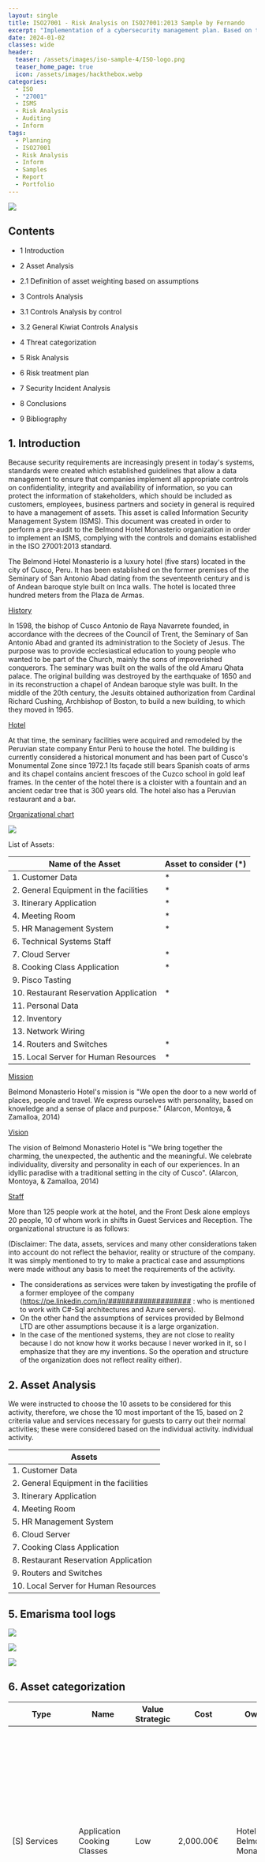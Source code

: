 ```yaml
---
layout: single
title: ISO27001 - Risk Analysis on ISO27001:2013 Sample by Fernando 
excerpt: "Implementation of a cybersecurity management plan. Based on the above example of the Hotel."
date: 2024-01-02
classes: wide
header:
  teaser: /assets/images/iso-sample-4/ISO-logo.png
  teaser_home_page: true
  icon: /assets/images/hackthebox.webp
categories:
  - ISO
  - "27001"
  - ISMS
  - Risk Analysis
  - Auditing
  - Inform
tags:
  - Planning
  - ISO27001
  - Risk Analysis
  - Inform
  - Samples
  - Report
  - Portfolio
---
```


![](/assets/images/iso-sample-4y/ISO-logo.png)

## Contents

- 1 Introduction 

- 2 Asset Analysis 

- 2.1 Definition of asset weighting based on assumptions 

- 3 Controls Analysis 

- 3.1 Controls Analysis by control 

- 3.2 General Kiwiat Controls Analysis

- 4 Threat categorization

- 5 Risk Analysis

- 6 Risk treatment plan 

- 7 Security Incident Analysis 

- 8 Conclusions 

- 9 Bibliography 

## 1. Introduction

Because security requirements are increasingly present in today's systems, standards were created which established guidelines that allow a data management to ensure that companies implement all appropriate controls on confidentiality, integrity and availability of information, so you can protect the information of stakeholders, which should be included as customers, employees, business partners and society in general is required to have a management of assets. This asset is called Information Security Management System (ISMS).
This document was created in order to perform a pre-audit to the Belmond Hotel Monasterio organization in order to implement an ISMS, complying with the controls and domains established in the ISO 27001:2013 standard.

The Belmond Hotel Monasterio is a luxury hotel (five stars) located in the city of Cusco, Peru. It has been established on the former premises of the Seminary of San Antonio Abad dating from the seventeenth century and is of Andean baroque style built on Inca walls. The hotel is located three hundred meters from the Plaza de Armas.

<ins>History</ins>

In 1598, the bishop of Cusco Antonio de Raya Navarrete founded, in accordance with the decrees of the Council of Trent, the Seminary of San Antonio Abad and granted its administration to the Society of Jesus. The purpose was to provide ecclesiastical education to young people who wanted to be part of the Church, mainly the sons of impoverished conquerors. The seminary was built on the walls of the old Amaru Qhata palace. The original building was destroyed by the earthquake of 1650 and in its reconstruction a chapel of Andean baroque style was built. In the middle of the 20th century, the Jesuits obtained authorization from Cardinal Richard Cushing, Archbishop of Boston, to build a new building, to which they moved in 1965.

<ins>Hotel</ins>

At that time, the seminary facilities were acquired and remodeled by the Peruvian state company Entur Perú to house the hotel. The building is currently considered a historical monument and has been part of Cusco's Monumental Zone since 1972.1 Its façade still bears Spanish coats of arms and its chapel contains ancient frescoes of the Cuzco school in gold leaf frames. In the center of the hotel there is a cloister with a fountain and an ancient cedar tree that is 300 years old. The hotel also has a Peruvian restaurant and a bar.

<ins>Organizational chart </ins>

![](/assets/images/iso-sample-4/iso-sample-1.PNG)
  

List of Assets:

| Name of the Asset | Asset to consider (*)|
| --- | --- |
| 1. Customer Data | * | 
| 2. General Equipment in the facilities| *|
| 3. Itinerary Application | * |
| 4. Meeting Room | * |
| 5. HR Management System | * |
| 6. Technical Systems Staff | |
| 7. Cloud Server | * |
| 8. Cooking Class Application | * |
| 9. Pisco Tasting | |
| 10. Restaurant Reservation Application | * | 
| 11. Personal Data | |
| 12. Inventory | |
| 13. Network Wiring | |
| 14. Routers and Switches | * |
| 15. Local Server for Human Resources | * | 




<ins>Mission</ins>

Belmond Monasterio Hotel's mission is "We open the door to a new world of places, people and travel. We express ourselves with personality, based on knowledge and a sense of place and purpose." (Alarcon, Montoya, & Zamalloa, 2014)

<ins>Vision</ins>

The vision of Belmond Monasterio Hotel is "We bring together the charming, the unexpected, the authentic and the meaningful. We celebrate individuality, diversity and personality in each of our experiences. In an idyllic paradise with a traditional setting in the city of Cusco". (Alarcon, Montoya, & Zamalloa, 2014)

<ins>Staff</ins>

More than 125 people work at the hotel, and the Front Desk alone employs 20 people, 10 of whom work in shifts in Guest Services and Reception. The organizational structure is as follows:

(Disclaimer: The data, assets, services and many other considerations taken into account do not reflect the behavior, reality or structure of the company. It was simply mentioned to try to make a practical case and assumptions were made without any basis to meet the requirements of the activity. 

- The considerations as services were taken by investigating the profile of a former employee of the company (https://pe.linkedin.com/in/################### : who is mentioned to work with C#-Sql architectures and Azure servers). 
- On the other hand the assumptions of services provided by Belmond LTD are other assumptions because it is a large organization.
- In the case of the mentioned systems, they are not close to reality because I do not know how it works because I never worked in it, so I emphasize that they are my inventions. So the operation and structure of the organization does not reflect reality either).


## 2. Asset Analysis


We were instructed to choose the 10 assets to be considered for this activity, therefore, we chose the 10 most important of the 15, based on 2 criteria
value and services necessary for guests to carry out their normal activities; these were considered based on the individual activity.
individual activity.

| Assets |
| --- |
| 1. Customer Data |
| 2. General Equipment in the facilities |
| 3. Itinerary Application|
| 4. Meeting Room |
| 5. HR Management System |
| 6. Cloud Server |
| 7. Cooking Class Application |
| 8. Restaurant Reservation Application |
| 9. Routers and Switches |
| 10. Local Server for Human Resources |

## 5. Emarisma tool logs

![](/assets/images/iso-sample-4/iso-sample-2.PNG)

![](/assets/images/iso-sample-4/iso-sample-3.PNG)

![](/assets/images/iso-sample-4/iso-sample-4.PNG)
  
## 6. Asset categorization

| Type | Name | Value Strategic | Cost | Owner | Responsible | Description | Remarks |
| --- | --- | --- | --- | --- | --- | --- | --- |
| [S] Services | Application Cooking Classes | Low | 2,000.00€ | Hotel Belmond Monastery | Alberto Velasquez | An application for cooking classes where users can access with a username and password that is assigned to them, so they can see the dishes they prepare, their equivalents, nutritional table and steps to follow in their respective languages of origin. | - | 
| [SW] Applications (software) | Itinerary Application | Very High | 15,000.00€ | Hotel Belmond Monasterio | Alberto Velasquez | Application where guests can check their itinerary and reservations. | - |
| [SW] Applications (software) | Restaurant Reservation Application | Medium | 4,000.00€ | Alberto Velasquez | Hotel Belmond Monasterio | The Hotel Belmond Monasterio has an application to make reservations in its restaurants. Whether someone is a guest or not of the hotel. | - |
| [D] Data / Information | Customer Data | Very High | 100,000.00€ | Hotel Belmond Monastery | Alberto Velasquez | The registry of the clients who stayed at the hotel. | - |
| [HW] Computer equipment (hardware) | General equipment in the facilities | Very High | 6,000.00€ | Hotel Belmond Monastery | Alberto Velasquez | This is the equipment found in the organization, which is used to verify records and process requests. | - |
| [COM] Communication networks | Routers and Switches | High | 1,000.00€ | Belmond Monasterio Hotel | Alberto Velasquez | All the connection equipment such as Routers and Switches at the Belmond Monasterio Hotel. | Uninterrupted connectivity in Belmond Hotels is indispensable, especially because most of their guests are businessmen or people who need to be connected all the time. |
| [L] Facilities | Meeting Room | Very High | 5,000.00€ | Hotel Belmond Monastery | Alberto Velasquez | In this area users can connect and hold their conferences. | - |
| [S] Services | Cloud Server | Very High | 50,000.00€ | Belmond LTD | Belmond LTD | The Belmond LTD organization owns a private PaaS type cloud server, which is assigned to each hotel in the world. This service is in charge of collecting all the information from all areas, staff and customers, for a subsequent CRM. | - |
|[HW] Hardware | Local Server for Human Resources | Medium | 5,000.00€ | Hotel Belmond Monastery | Alberto Velasquez | Local rack server for the Human Resources software, which is in charge of workload management and attendance registration. | - |
| [SW] Applications (software) | Human Resources Management System | Medium | 3,000.00€ | Hotel Belmond Monastery | Alberto Velasquez | This system keeps track of the work attendance of the organization's personnel. | - |

## 2.1. Definition of asset weighting based on the following assumptions

1. Customer data: For a company that is dedicated to the hotel industry, one of the most important assets is customer information, since it contains sensitive data that could put guests at risk or even lose their privacy; another characteristic of customer information is to be able to generate business intelligence from the information obtained by registering them and making decisions regarding the needs they present. Therefore, it is considered as the most important asset to be considered.

2. General Equipment in the facilities: The terminals or well called general equipment of the facilities, are equipment which the company has, these terminals have access to the various systems of the same, translated into long-term risks, from these could generate internal attacks to the organization, causing irreparable damage to information and reputation.

3. Itinerary Application: Guests can review their itinerary in this application and their reservations, some unscrupulous people could take advantage of this information and use it in different ways, such as theft, kidnapping, etc. Therefore, it is considered an important asset to consider.

4. Meeting Room:The Belmond Monasterio hotel has this area users where guests (Executives, businessmen, etc.) can connect and hold their conferences; therefore, if an attack were to be carried out in this area, information could be obtained on meetings that guests may have.

5. HR Management System: This system keeps track of the work attendance of the organization's personnel.
This system can efficiently manage the shifts assigned to them, compliance with working hours and the functions assigned to them during those shifts.The biggest concerns would be if the system were to fail and the personnel could not be managed efficiently, workers who did not comply with their workload, ghost workers, identity theft, etc.6.Cloud Server: The Belmond LTD organization owns a private PaaS cloud server, which is assigned to each of its employees which is assigned to each hotel in the world. This service is responsible for collecting all the information from all areas, staff and customers, for a subsequent CRM. This information does not only include the Belmond Monasterio headquarters, so that a third party access to this value, can symbolize an incalculable damage to the entire organization.

6. Cloud Server: The Belmond LTD organization has a private PaaS cloud server, which is assigned to each hotel in the world. This service is responsible for collecting all the information from all areas, staff and customers, for a subsequent CRM. This information does not only include the Belmond Monasterio headquarters, so that a third party access to this value, can symbolize an incalculable damage to the entire organization.

7. Cooking Classes Application: Within the Belmond hotel's cooking classes application, the recipes used by the hotel itself for the dishes they serve to their guests are given, so a competitor could use this resource to try to compete based on this information.

8. Restaurant Reservation App: The restaurant reservation application is an important asset since even you have diners who are not guests and only come to try the delicacies served by the hotel, the flow of this information is important to be able to manage the reservations of the diners that you will have by dates, number of people, etc. Thus, a failure in this is counterproductive for the reputation of the hotel.

9. Routers and Switches: Connection equipment such as switches and routers are those through which information passes for the various requests from the internal network or to the hotel's external network. A third party application that can receive the information sent by these devices would represent a violation of the guests' privacy and may even symbolize a future hacking of the organization's systems.

10. Local HR server: The local server for HR management contains the essential information of the company's workers, payroll, HR management system, user passwords, etc. Violating this server can give access to different types of permissions that were assigned to the workers. 

## 3. Analysis of controls


3.1. Analysis of controls by control.
As expressed in the scope of the audit, the following controls are evaluated and analyzed: 

a. A.5 - Information Security Policies:

![](/assets/images/iso-sample-4/iso-sample-5.PNG)

It can be observed that the percentage of compliance with the objectives exposed in the control corresponds to 57%. This percentage is due to the fact that the hotel has policies for information security which are partially supported by management but are not well communicated to new users. Likewise, the review of security policies is not well structured since it does not have an adequate control in terms of structure, schedules and criteria, since it is developed simply by the only person in charge of the technological area, the Engineering Manager, and not by a security expert, so it is evident that the review of the security policy is not performed on a regular or planned basis or with adequate input data (preventive and corrective actions, process performance, trends related to threats, among others). Thus, this is one of the critical points to be considered since it does not exceed 75% approval. 

b. A.6 - Organization of information security:

![](/assets/images/iso-sample-4/iso-sample-6.PNG)

It can be observed that the percentage of compliance with the objectives exposed in the control corresponds to 78%. The reason for this, although there are no established security policies regarding specific roles or security management or segregation of duties, is because there is a good management of values required for teleworking and mobile device policies provided by the organization. Although this control is higher than 75%, it is recommended to take into account that the internal organization only reaches 71%. Due to the fact that there is a very poor segregation of duties with respect to information security, because all tasks related to information security are in charge of the IT manager. Also, the assets associated to each particular system and the authorization levels that a position may have are not clearly defined, as well as the relevant security information is not constantly updated and there is no interest in knowing the trends regarding technologies, products, threats, vulnerabilities, consultancies, etc. by the IT manager. 

c. A.7 - Security linked to human resources

![](/assets/images/iso-sample-4/iso-sample-7.PNG)

The percentage of compliance in this control is 83%. This is due to the fact that the personnel screening process is well elaborated to verify the personnel to be hired and the terms and conditions try to be as detailed as possible. However, during employment awareness is so low that it is not even considered for employee education, the disciplinary process is too lax and the only thing they can rely on is the previously established management responsibility. Yet they also have criteria at the time of contract termination. 

d. A.8 - Asset management

![](/assets/images/iso-sample-4/iso-sample-8.PNG)

The percentage of compliance with the objectives set out in the control corresponds to 67%, being this control not acceptable. We have a somewhat structured asset inventory, a well-defined asset ownership, an acceptable use of assets at 50% and a respectable return of assets. In the case of information classification, there is no labeling of the information, so it is not considered and the handling of information is deplorable because there is no expeditious responsible control. The handling of removable media in the case of removable media does not exist, the elimination of media is consequent and physical media in transit are not used since there is a Cloud server. Therefore, it is recommended to review this control for a better management of assets and handling of information, since these points are critical in this type of organizations. 

e. A.9 - Access control

![](/assets/images/iso-sample-4/iso-sample-9.png)

In the case of this control, compliance with this control is 50%. In general it is one of the least controlled controls (although it sounds redundant). This is due to the fact that there are no policies on the principles of necessity, there are no commercial records and the internal systems can be accessed through the internal network. In the case of user management the IDs are specific for continuous tracking and there are no general users for minor work, etc. In the responsibilities of users, although their commitments are defined, it is not really possible to follow up on their correct use of the facilities or the access they are given. And although the control of access to systems and applications tries to raise the perception of this control, there are no utilities with privileges, but only types of users who will be identified to perform their tasks. Therefore, this control must be considered for an audit and improvement process.

f.  A.10 - Cryptography

![](/assets/images/iso-sample-4/iso-sample-10.PNG)

In terms of compliance with the objectives, cryptography represents the lowest figure obtained (35%). The policy of use of cryptographic controls is based on the hashing of passwords so that they cannot be recovered by a reverse method. While in the case of key management, there are no secure methods or procedures to ensure the reliability of key management. So this should be one of the primary controls to be addressed to comply with the standard.


## 3.2. General Kiwiat Controls Analysis

![](/assets/images/iso-sample-4/iso-sample-11.PNG)

To summarize the information presented, we will give a brief general summary of each control that was developed, so we can concisely explain the current situation of the company.

The Information Security Management Guidelines: Control 5, establishes that the control of information security policies is moderately implemented, since they are partially supported by management, but are not well communicated to new users or periodically reviewed.

Information Security Organization: Control 6, security policies were not established for specific roles and there is no adequate segregation of duties. At the same time, relevant security information is not constantly updated.

Security linked to human resources: Control 7, there is no awareness of information leakage or properly implemented disciplinary processes.

Asset management: Control 8, assets are managed but not in the best way, there is no correct handling of information and there is no management of removable media.

Access control: Control 9, there are no policies on principles of necessity and user management is by unique ID's, there is no correct handling of information and there is no management of removable media.
management is based on unique IDs; it is not possible to verify that access to the facilities is correctly delimited or to ensure their security, since all clients and workers are constantly moving around the facilities.
movement through the facilities.

Cryptography: Control 10, there is no mechanism to guarantee security by restricting access to encrypted information, nor were policies established to ensure confidentiality.


## 4. Threat categorization

For the categorization of threats, threats that do not have a very low probability of occurrence will be used, but since we have 2 by default, which are natural disasters and unintentional errors and failures generated by the eMarisma tool itself, we will leave aside the unintentional errors and failures, since the city of Cusco has several months where rain is common. 

| Code Type | Threat Code | Type Threat | Name Threat |  Probability  Occurrence | Percentage Degradation | Selected|
| --- | --- | --- | --- | --- | --- | --- |
| [A] | Intentional attacks| [A.14] | Interception of information (eavesdropping) | High | (80.0%) | Medium | (60.0%) | Yes |
| [A] | Deliberate attacks | [A.15] | Deliberate modification of information | High | (80.0%) | Low | (40.0%) | Yes |
| [A] | Intentional attacks | [A.18] | Destruction of information | High | (80.0%) | Very Low | (20.0%) | Yes | 
| [A] | Intentional attacks | [A.19] | Disclosure of information | High | (80.0%) | High | (80.0%) | Yes |
| [A] | Intentional attacks | [A.24] | Denial of Service | High | (80.0%) | Very Low | (20.0%) | Yes |
|[A]| Intentional attacks | [A.28] | Unavailability of personnel | High | (80.0%) | Low | (40.0%) | Yes |
| [A] | Intentional attacks | [A.30] | Social engineering (picaresque) | High | (80.0%) | Low | (40.0%) | Yes |
| [A] | Intentional attacks |[A.5]| Impersonation of user identity |High| (80.0%)| Low| (40.0%) |Yes|
| [N] | Natural Disasters | [N.2] | Water Damage | High | (80.0%) | Very Low | (20.0%) | Yes |


In the current activity we will consider 3 main factors of the 5 existing factors for the
assetsXthreats; which are: Confidentiality, Availability and Integrity. Therefore, we will
The threats chosen on the basis of the group's criteria will be discussed.

<ins>Threat 1: Information Disclosure </ins>

![](/assets/images/iso-sample-4/iso-sample-12.PNG)

As explained in point 2.1, one of the most important assets for organizations in the hospitality industry is guest information, this information can be very sensitive as it may contain too much guest information and if obtained by third parties can cost the reputation of the organization. The information records can contain personal numbers, email, health conditions, who they stay with, etc. Because of this it is considered the most important asset for this line of business. The consideration of the eMarisma tool is that this control has a value of 80% in confidentiality.


Threat 2: Water damage

| Code Threat | Name Threat | Type Active | Name Active | Description Active | P. of Occurrence | [A] | [C] | [D] | [I] | [T] | 
| --- | --- | --- | --- | --- | --- | --- | --- | --- | --- | --- |
| [N.2] | Water Damage | [HW] | General Equipment in facilities.| This is the equipment found in the organization, which is used to verify records and process requests |  High (80.0%) | - | - | 20 | - | - | 
| [N.2] | Water damage | [L] | Meeting Room | In this area users can connect and hold conferences |  High (80.0%) | - | - | 20 | - | - | 
| [N.2] | Water damage | [AUX] | Inventory  | Peripheral equipment and auxiliary cables to keep hardware failures to a minimum |  High (80.0%) | - | - | 20 | - | - | 
| [N.2] | Water damage | [L] | Network cabling  | Cabling Wiring of all rooms, Reception and Business Center |  High (80.0%) | - | - | 20 | - | - | 
| [N.2] | Water damage | [HW] | Local HR | Server Local rack server for HR software, which is in charge of workload management and attendance recording |  High (80.0%) | - | - | 20 | - | - | 

In the city of Cusco, the rainy season lasts approximately 7 months, from September to April. Although the equipment may be properly protected, it is not 100% certain that the facilities can provide total security for all the equipment, thus causing failures due to leaks to occur. Although the probability of occurrence is very high, the degree of degradation is low because certain minor equipment can be replaced, in the assets where this would most affect guests and staff are: Local Server for HR and the Meeting Room, this because without the local server it is not possible to work normally and for the case of the meeting room it can generate inconvenience for guests. The degradation percentage is 20% and is given in availability. 


Threat 3: Information Interception (eavesdropping) 

| Code Threat | Name Threat | Type Active | Name Active | Description Active | P. of Occurrence | [A] | [C] | [D] | [I] | [T] | 
| --- | --- | --- | --- | --- | --- | --- | --- | --- | --- | --- |
| [A.14] | Information interception (eavesdropping) | [COM] | Routers and Switches | All connection equipment such as routers and switches in the Belmond Monasterio Hotel. | Medium (60.0%) | | 60 | | | |

Having a network for guests does not ensure that any of them can activate a sniffing program on the network and then disclose the information of other guests. If this were to happen, the responsibility would be entirely that of the hotel, taking into account the corresponding legal considerations and the prestige of the organization at stake. The probability of occurrence is medium level 60% and the percentage of degradation is 60% in confidentiality. 

Threat 4: Equipment tampering

| Code Threat | Name Threat | Type Active | Name Active | Description Active | P. of Occurrence | [A] | [C] | [D] | [I] | [T] | 
| --- | --- | --- | --- | --- | --- | --- | --- | --- | --- | --- |
|[A.23] | Handling of equipment | [HW] | General equipment on the premises. | This is the equipment found in the organization, which is used to verify records and to process requests | Medium (60.0%) | | 40 | 40 | | |
|[A.23] | Equipment handling | [AUX] | Inventory |  Peripheral equipment and auxiliary cables to keep hardware failures to a minimum | Medium (60.0%) | | 40 | 40 | | |
| [A.23] | Equipment handling | [HW] | Local HR server |  Local rack-type server for HR software, which is in charge of workload management and attendance recording | Medium (60.0%) | | 40 | 40 | | |



It is not possible to ensure that the equipment provided to the personnel can be exchanged among them, lent to relatives (teleworking) and even the accesses that were saved by their own cellular equipment end up in the hands of people outside the business. Therefore, the average occurrence is considered medium level with a value of 60% and the average degradation of 40% distributed in 40% of confidentiality and 40% of availability.


Threat 5: Social Engineering

| Code Threat | Name Threat | Type Active | Name Active | Description Active | P. of Occurrence | [A] | [C] | [D] | [I] | [T] | 
| --- | --- | --- | --- | --- | --- | --- | --- | --- | --- | --- |
| [A.30] | Social engineering (picaresque) | [P] | Systems Technical Staff | This staff is responsible for providing technical support for facilities and troubleshooting minor systems problems | Medium (60.0%) | | 40 | 40 | 40 | |


Social engineering may occur to the technical systems personnel hired to support and maintain the equipment, since they are assigned passwords and users, but it is not possible to ensure the maintenance of the personnel for an indefinite period, so if social engineering is applied to them and since passwords are not changed periodically after the personnel leaves, someone could try to access the systems through the wifi, posing as a guest. The probability of occurrence is an intermediate 60% and the probability of degradation is 40% distributed between confidentiality, availability and integrity of information.


Threat 6: Deliberate information modification

| Code Threat | Name Threat | Type Active | Name Active | Description Active | P. of Occurrence | [A] | [C] | [D] | [I] | [T] | 
| --- | --- | --- | --- | --- | --- | --- | --- | --- | --- | --- |
| [A.15] | Deliberate modification of information | [D] |  Client Data | The registry of customers who stayed at the hotel  | Low (40.0%) | | | | 40 | |
|[A.15] | Deliberate modification of information | [SW] | Itinerary application | Application where guests can review their itinerary and reservations | Low (40.0%) | | | | 40 | |
|[A.15] | Deliberate modification of information | [L] | Meeting Room | In this area users can connect and hold their conferences  | Low (40.0%) | | | | 40 | |
|[A.15] | Deliberate modification of information | [SW] | HR Management System | This system keeps track of the work attendance of the organization's personnel  | Low (40.0%) | | | | 40 | |
|[A.15] | Deliberate modification of information | [S] | Cloud server | The Belmond LTD organization owns a private PaaS type cloud server, which is assigned to each hotel in the world. This service is responsible for collecting all the information from all areas, staff and customers, for a subsequent CRM | Low (40.0%) | | | | 40 | |
|[A.15] | Deliberate modification of information | [S] | Cooking Class Application. | An application for cooking classes where users can access with a user name and password assigned to them, so that they can see the dishes they prepare, their equivalents, nutritional table and steps to follow in their respective source languages  | Low (40.0%) | | | | 40 | |
|[A.15] | Deliberate modification of information | [S] | Pisco Tasting |  An application for the tasting of pisco (Peruvian liquor) where users can access with a username and password that is assigned to them, so that they can see the cocktails they prepare with the ingredients, their equivalences, nutritional table and steps to follow in their respective languages of origin. | Low (40.0%) | | | | 40 | |
|[A.15] | Deliberate modification of information | [SW] | Restaurant Reservation Application | The Belmond Monasterio Hotel has a separate application to make reservations in its restaurants. Whether someone is a guest or not of the hotel | Low (40.0%) | | | | 40 | |
|[A.15] | Deliberate modification of information | [D] | Personal Data | Personal information of Belmond Monasterio Hotel employees: DNI, first and last names, telephone, cell phone, salary, workload, etc. | Low (40.0%) | | | | 40 | |
|[A.15] | Deliberate modification of information | [L] | Network cabling | Wiring of all rooms, Reception and Business Center  | Low (40.0%) | | | | 40 | |
|[A.15] | Deliberate modification of information | [COM] | Routers and Switches | All connection equipment such as Routers and Switches in the Belmond Monasterio Hotel | Low (40.0%) | | | | 40 | |


It could be the case that an annoyed worker, before resigning from the company, could make some modification to the information, causing This could cause problems with the integrity of the information. This depending on the level could occur in 10 of the 15 assets, the probability of occurrence is low with 40% and the percentage of degradation is 40%, distributed in integrity, integrity of information and integrity of information.

Threat 7: Destruction of information

| Code Threat | Name Threat | Type Active | Name Active | Description Active | P. of Occurrence | [A] | [C] | [D] | [I] | [T] | 
| --- | --- | --- | --- | --- | --- | --- | --- | --- | --- | --- |
| [A.18] | Destruction of information |  [D] |  Customer Data | The record of customers who stayed at the hotel | Low (40.0%) | | | 20 | | |
| [A.18] | Destruction of information |  [SW] |  Itinerary Application | Application where guests can check their itinerary and reservations | Low (40.0%) | | | 20 | | |
| [A.18] | Destruction of information |  [L] |  Meeting Room | In this area users can connect and hold conferences | Low (40.0%) | | | 20 | | |
| [A.18] | Destruction of information | [SW] | HR Management System | This system keeps track of the work attendance of the organization's personnel | Low (40.0%) | | | 20 | | |
| [A.18] | Destruction of information |  [S] | Cloud server | The Belmond LTD organization has a private PaaS cloud server, which is assigned to each hotel in the world.This service is in charge of collecting all the information from all areas, staff and customers, for a subsequent CRM | Low (40.0%) | | | 20 | | |
| [A.18] | Destruction of information | [S] | Cooking Classes | Application An application for cooking classes where users can access with a username and password that is assigned to them, so they can see the dishes they prepare, their equivalents, nutritional table and steps to follow in their respective source languages | Low (40.0%) | | | 20 | | |
| [A.18] | Destruction of information | [S] | Pisco Tasting | An application for the tasting of pisco (liquor of Peruvian origin) where users can access with a user name and password assigned to them, so that they can see the cocktails they prepare with the ingredients, their equivalences, nutritional table and steps to follow in their respective languages of origin. | Low (40.0%) | | | 20 | | |
| [A.18] | Destruction of information | [SW] | Restaurant Reservation Application | The Belmond Monasterio Hotel has a separate application for making reservations in its restaurants. Whether someone is a guest or not of the hotel | Low (40.0%) | | | 20 | | |
|[A.18] | Destruction of information | [D] | Personal Data | Personal information of Hotel Belmond Monasterio employees ID number, first and last names, telephone number, cell phone number, salary, workload, etc. | Low (40.0%) | | | 20 | | |
| [A.18] | Destruction of information | [L] | Network cabling | Cabling of all rooms, Reception and Business Center | Low (40.0%) | | | 20 | | |


As in the previous case, it could happen that some annoyed worker, before resigning from the company, could destroy the information, causing The information could be destroyed, causing information integrity problems. This depending on the level could occur in 10 of the 15 assets, the probability of occurrence is low with 40% and the percentage of degradation is 20% distributed in availability.



Threat 8: Destructive Attack


| Code Threat | Name Threat | Type Active | Name Active | Description Active | P. of Occurrence | [A] | [C] | [D] | [I] | [T] | 
| --- | --- | --- | --- | --- | --- | --- | --- | --- | --- | --- |
| [A.26] | Destructive attack | [HW] | General equipment on the premises This is the equipment found in the organization, which is used to verify records and process requests  | Low (40.0%) | | | 20 | | |
| [A.26] | Destructive attack | [L] | Meeting room In this area users can connect and hold conferences | Low (40.0%) | | | 20 | | |
| [A.26] | Destructive attack | [AUX] | Inventory Peripheral equipment and auxiliary cables to keep hardware failures to a minimum | Low (40.0%) | | | 20 | | |
| [A.26] | Destructive attack | [L] | Network cabling Cabling of all rooms, Front Desk and Business Center | Low (40.0%) | | | 20 | | |
| [A.26] | Destructive Attack | [HW] | Local HR Server Local rack server for HR software, which is responsible for workload management and attendance recording | Low (40.0%) | | | 20 | | |



This threat can be perpetrated by internal personnel, by people outside the Organization or by people hired on a temporary basis from the Organization. This threat can be perpetrated by internal personnel, by people outside the organization or by people hired on a temporary basis from the organization's internal network or through access to the web page. access to the web page. The probability of occurrence is 40% and the percentage of degradation is 20% in availability. is 20% in availability.

Threat 9: Staff Unavailability

| Code Threat | Name Threat | Type Active | Name Active | Description Active | P. of Occurrence | [A] | [C] | [D] | [I] | [T] | 
| --- | --- | --- | --- | --- | --- | --- | --- | --- | --- | --- |
| [A.28] | Unavailability of personnel | [P] | Technical Systems Personnel | This personnel is in charge of providing technical support for the facilities and solving minor systems problems| Low (40.0%) |  | | 40 | | |

As mentioned in the description of the controls, the most important personnel is the Head of Engineering.
Engineering Manager, so his presence is necessary for certain tasks, and his absence can lead to a bad outcome.
can lead to a bad performance of the organization. The probability of occurrence is
The probability of occurrence is 40% and the probability of degradation is 40% in availability.

Threat 10: User impersonation

| Code Threat | Name Threat | Type Active | Name Active | Description Active | P. of Occurrence | [A] | [C] | [D] | [I] | [T] | 
| --- | --- | --- | --- | --- | --- | --- | --- | --- | --- | --- |
| [A.5] | User identity spoofing | [D] | Customer Data | The record of customers who stayed at the hotel | Low (40.0%) | 40 | 40 | | 40 | 40 |
| [A.5] | User identity spoofing | [SW] | Itinerary Application | Application where guests can check their itinerary and reservations | Low (40.0%) | 40 | 40 | | 40 | 40 |
| [A.5] | User identity spoofing | [SW] | HR Management System | This system keeps track of the work attendance of the organization's staff | Low (40.0%) | 40 | 40 | | 40 | 40 |
| [A.5] | User identity spoofing | [S] | Cloud server | The Belmond LTD organization owns a private PaaS cloud server, which is assigned to each hotel in the world. This service is in charge of collecting all the information from all areas, staff and customers, for a subsequent CRM | Low (40.0%) | 40 | 40 | | 40 | 40 |
| [A.5] | User identity spoofing | [S] | Cooking Classes Application | An application for cooking classes where users can access with a username and password that is assigned to them, so that they can see the dishes they prepare, their equivalents, nutritional table and steps to follow in their respective source languages | Low (40.0%) | 40 | 40 | | 40 | 40 |
| [A.5] | User identity spoofing | [S] | Pisco Tasting | An application for the tasting of pisco (Peruvian origin liquor) where users can access with a user name and password assigned to them, so that they can see the cocktails they prepare with the ingredients, their equivalences, nutritional table and steps to follow in their respective languages of origin.  | Low (40.0%) | 40 | 40 | | 40 | 40 |
| [A.5] | User identity spoofing | [SW] | Restaurant Reservation Application | The Belmond Monasterio Hotel has a separate application for making reservations in its restaurants. Whether someone is a guest or not of the hotel | Low (40.0%) | 40 | 40 | | 40 | 40 |
| [A.5] | User identity spoofing | [D] | Personal Data | Personal information of Belmond Monasterio Hotel employees ID number, first and last names, telephone number, cell phone number, salary, workload, etc. | Low (40.0%) | 40 | 40 | | 40 | 40 |
| [A.5] | User identity spoofing |  [COM] | Routers and Switches | All connection equipment such as routers and switches in the Hotel Belmond Monasterio. | Low (40.0%) | 40 | 40 | | 40 | 40 |

The impersonation of a user with a specific role is a concern because the different accesses have certain levels of role, so that a user providing user and password information to another colleague can lead to information leakage, damage to the integrity of the information and the sale of these accesses to third parties. Therefore, although this threat has a low probability of 40%, it has a 40% probability of degradation in confidentiality and integrity (authenticity is not considered for this work). 

I recommend to attach this document https://pilar.ccncert.cni.es/index.php/docman/documentos/2-magerit-v3-libro-ii-catalogo-de-elementos/file to
better understand and read the values within the eMarisma audit. 


## 5. Risk Analysis.

The respective threats to which the information assets are exposed will be analyzed.
assets will be grouped by the same type of threat, the current condition in which the Belmond Hotel maintains the asset will be described and in each case the reasons for the threat will be established.
the current condition in which the Belmond Hotel maintains the asset and will establish in each case the reasons for the
which they obtained their Risk Value rating will be established in each case.
Threat: Destructive attack
Risk: Loss of availability due to destructive attack to information assets. 

![](/assets/images/iso-sample-4/iso-sample-13.PNG)

Asset status:

- General computer equipment, threat "Destructive attack", on this asset we can identify that the frequency of occurrence of the threat is medium 40, the availability affectation value is low 20, the impact is 100, being so the current controls are being effective since the risk is being mitigated adequately, therefore the asset is not at risk resulting in a VRR 0, additionally we could add that there is a backup of the information assets and that there is a backup of the information assets. additionally we could add that there is backup of the information in network folder and contingency computer contingency computers that can be moved to the places where this risk materializes. this risk materializes.
- Meeting rooms, threat "Destructive attack", on this asset we can identify that the frequency of occurrence of the threat is medium 40. that the frequency of occurrence of the threat is medium 40, the value of availability is low 20, the impact is 100. the impact is 100, thus the current controls are being effective since the risk is being mitigated adequately. effective since the risk is being mitigated in an adequate manner, therefore the asset is not at risk, resulting in a risk, resulting in a VRR 0, additionally we could add that there is an access control system in place to control access to the asset. access control system by card, protocol of delivery and return of rooms, security doors, and security and return protocol, security doors, and closed-circuit surveillance to restrict access to unauthorized users who could access to unauthorized users who may attempt against the furniture or videoconferencing equipment.
- Local Server for HR, "Destructive attack" threat. the frequency of occurrence of the threat is medium 40, the value of impact on availability is low 40, the impact on vailability is low 20, the impact of the threat is low 20.the impact is 100, thus the current controls are being effective since we are mitigating the threat.The current controls are being effective since the risk is being adequately mitigated, therefore the asset is not at risk resulting in a VRR 0, additionally we could add that there is an equipment room with security door, biometric fingerprint access, the room where it is located is located in an access area restricted only to systems personnel.

Threat: Water Damage (Industrial Origin)
Risk: Loss of availability due to water damage to information assets. 

![](/assets/images/iso-sample-4/iso-sample-14.PNG)

Asset status:

- General computer equipment, threat Water damage (Industrial origin), on this asset we can identify that the frequency of occurrence of the threat is low 20, the availability affectation value is low 20, the impact is 100, being so the current controls are being effective and the risk is being mitigated adequately, Therefore the asset is not at risk resulting in a VRR 0, additionally we could add that the computer equipment has been installed in areas away from water pipe crossings, the equipment is installed in suitable furniture that allows them to be exposed.
- Meeting rooms, threat Water damage (Industrial origin), on this asset we can identify that the frequency of occurrence of the threat is low 20, the value of availability affectation is low 20, the impact is 100, thus the current controls are being effective and the risk is being mitigated adequately, therefore the asset is not at risk resulting in a VRR 0, additionally we could add that the meeting room is located far from water pipes, but it is next to a bathroom, which could generate a leak that could affect the floor of the meeting room.
- Local Server for HR, threat Water Damage (Industrial Origin), on this asset we can identify that the frequency of occurrence of the threat is low 20, the value of availability affectation is low 20, the impact is 60, thus the current controls are being effective and the risk is being mitigated adequately, Therefore the asset is not at risk resulting in a VRR 0, additionally we could add that the server is located in a computer room through which no water pipes pass but is adjacent to a bathroom which could generate a leak that could affect the server.
- Inventory, threat Water damage (Industrial origin), on this asset we can identify that the frequency of occurrence of the threat is low 20, the value of affectation of availability is low 20, the impact is 40, thus the current controls are being effective and the risk is being mitigated adequately, therefore the asset is not at risk resulting in a VRR 0, additionally we could add that there is a physical inventory located in an administrative area of the hotel, could be affected if the fire extinguishing system is activated.
- Network cabling threat Water damage (Industrial origin), on this asset we can identify that the frequency of occurrence of the threat is low 20, the availability affectation value is low 20, the impact is 20, thus the current controls are being effective and the risk is being mitigated adequately, Therefore, the asset is not at risk, resulting in a VRR of 0. Additionally, we could add that measures have been taken to prevent the data network from being far from the water pipes, but at some point the fire extinguishing system could be activated and partially wet the cabling network.


Threat: Destruction of information.
Risk: Loss of availability due to data destruction. 

![](/assets/images/iso-sample-4/iso-sample-15.PNG)

Asset status:
- Itinerary application, Destruction of information, on this asset we can identify that the frequency of occurrence of the threat is medium 40, the availability affectation value is low 20, the impact is 100, being so the current controls can be improved, the risk is being mitigated but not enough, therefore the asset requires improvement or implementation of new controls to reduce the VRR 3, Additionally we could add that the application of itinerary, reservations, checkin, contains the history of all hotel customers, there are backup copies of the database, some stored externally, if a computer crime erased the database would prevent the validation of the data generating discomfort for users and difficulty in their attention.
- Customer data, Destruction of information, on this asset we can identify that the frequency of occurrence of the threat is medium 40, the value of availability affectation is low 20, the impact is 100, thus current controls can be improved, the risk is being mitigated but not enough, therefore the asset requires improvement or implementation of new controls to reduce the VRR 3, Additionally, we could add that there are customer databases in the hotel's information system, and also in databases scattered in the equipment of the administrative staff, there are backups of this information in external custody, the destruction of customer data would generate setbacks for the proper provision of the service of the Belmond Hotel. 
- Meeting room, Destruction of information, on this asset we can identify that the frequency of occurrence of the threat is medium 40, the availability affectation value is low 20, the impact is 100, thus the current controls can be improved, the risk is being mitigated but not enough, therefore the asset requires improvement or implementation of new controls to reduce the VRR 3, additionally we could add that, there is configuration information of the meeting room equipment, equipment manuals, architectural plans, audio-visual equipment warranties, if any type of related information were to be destroyed it would be very difficult to manage warranties, make changes in the room design, make new configurations in the room and the availability time of the room would be reduced.

Threat: Disclosure of information.
Risk: Loss of confidentiality due to disclosure of information.

![](/assets/images/iso-sample-4/iso-sample-16.PNG)

Status of the asset:

- Itinerary application, Disclosure of information, on this asset we can identify that the frequency of occurrence of the threat is high 100, the value of affectation of confidentiality is high 80, the impact is 400, being so the current controls requires to be reviewed, risk mitigation is not being effective, therefore the asset requires to improve or implement new controls to reduce the VRR 6, additionally we could add that the application of itinerary, reservations, checkin, contains the history of all customers of the hotel, There are backup copies of the database, some of which are kept externally, there is a double authentication system for access to the information system database, a strategy has been created so that employees who require customer data export the minimum amount necessary, so that if a database is compromised, 100% of the customers' information will not be revealed, the staff has been trained to work on information displayed from the system and not to download data unless strictly necessary.
- Customer data, Disclosure of information, on this asset we can identify that the frequency of occurrence of the threat is high 100, the value of affectation of confidentiality is high 80, the impact is 400, thus the current controls need to be reviewed, risk mitigation is not being effective, therefore the asset requires improving or implementing new controls to reduce the VRR 6, additionally we could add that, there are customer databases that reside in the hotel information system, and also in scattered bases in the equipment of administrative staff, There are backups of this information in external custody, the disks of the computer equipment of the administrative areas of the hotel have been encrypted in such a way that if they are extracted from the area the information cannot be read without the cryptographic key, a strategy has been created so that the workers who require customer data export the minimum amount necessary, In this way, if a database is compromised, 100% of the clients' information will not be revealed. Personnel have been trained to work on information visualized from the system and not to download data unless it is strictly necessary. 
- Meeting room, Disclosure of information, on this asset we can identify that the frequency of occurrence of the threat is high 100, the value of affectation of confidentiality is high 80, the impact is 400, thus the current controls need to be reviewed, risk mitigation is not being effective, therefore the asset requires improvement or implementation of new controls to reduce the VRR 6, additionally we could add that the meeting room is constantly reviewed to prevent the existence of video cameras or audio recorders of people who want to extract confidential information, access to the meeting room is authorized by electronic card, in the periphery of the meeting room is prohibited access of staff.
- Cloud Server, Disclosure of information, on this asset we can identify that the frequency of occurrence of the threat is high 100, the value of affectation of confidentiality is high 80, the impact is 400, thus the current controls need to be reviewed, risk mitigation is not being effective, therefore the asset requires improving or implementing new controls to reduce the VRR 6, additionally we could add that there is a contract with the cloud computing service provider with clauses that guarantee minimum levels of computer security, the cloud resources are protected by several protection mechanisms of recognized manufacturers but as the administration is shared IT staff of the hotel are also responsible for the information contained in the cloud computing service. 

Threats Risks 

![](/assets/images/iso-sample-4/iso-sample-17.PNG)

According to the above table generated in the eMarisma tool we can see that the top 5 risks faced by the Belmond Hotel are the following:

Information Disclosure, Information Interception, User ID Impersonation, Deliberate modification of information and Destruction of information, with this information we can generate shock plans that allow us to focus the effort to mitigate the risks to which we are more susceptible, also by attacking these threats we can positively affect the indicators. 

![](/assets/images/iso-sample-4/iso-sample-18.PNG)


Behavior of the number of risks by type of hazard.
Risk Map 

![](/assets/images/iso-sample-4/iso-sample-19.PNG)

In the previous graph we can see that the vulnerabilities of our assets are concentrated in a risk below 80 and that there are very few assets that exceed this threshold, before the application of controls.

![](/assets/images/iso-sample-4/iso-sample-20.PNG)

In the previous graph we can see that most of the assets were able to mitigate the risk, the more points we see above zero means that the better the controls have been applied, in this case we must work on the assets with inherent risk. 

![](/assets/images/iso-sample-4/iso-sample-21.PNG)

In the previous graph we can see a good behavior of the vulnerabilities prior to the application of controls. 

![](/assets/images/iso-sample-4/iso-sample-22.PNG)

In the previous graph we can see the behavior of vulnerabilities after the application of controls. 

![](/assets/images/iso-sample-4/iso-sample-23.PNG)

In the previous graph we can see the behavior of the risk value against the number of vulnerabilities that share that risk before controls, for this case we can see that there are about 18 vulnerabilities with a total risk of 400, this is a value that comes out of the general behavior. 

![](/assets/images/iso-sample-4/iso-sample-24.PNG)

In the previous graph we can see the number of vulnerabilities after the application of controls. 

## 6. Risk treatment plan

Below is the risk treatment plan generated by the
eMarisma tool.

![](/assets/images/iso-sample-4/iso-sample-25.PNG)

![](/assets/images/iso-sample-4/iso-sample-26.PNG)

![](/assets/images/iso-sample-4/iso-sample-27.PNG)

![](/assets/images/iso-sample-4/iso-sample-28.PNG)

![](/assets/images/iso-sample-4/iso-sample-29.PNG)

![](/assets/images/iso-sample-4/iso-sample-30.PNG)

![](/assets/images/iso-sample-4/iso-sample-31.PNG)

![](/assets/images/iso-sample-4/iso-sample-32.PNG)

![](/assets/images/iso-sample-4/iso-sample-33.PNG)

## 7. Security Incident Analysis

To begin the analysis of security incidents it is necessary to load the incidents in the eMarisma tool, for each incident we will add a possible solution and the person responsible for the incident, a conclusion will also be made to establish if the proposed solution is adequate, the export generated by the process will be shown below.


| Code | Opening Date | Responsible | Description | Cause |Solution | Conclusion|
| --- | --- | --- | --- | --- | --- | --- |
| 21551536 | 01/31/2022 | Infrastructure Engineer | The cloud server is where the Hotel's information system runs | Failure in the dedicated channel, access to the Cloud server is lost |  Add a second dedicated data channel | Adding another data channel will increase the availability percentage since it will be possible to access the server if one of the channels is offline. |
| 21551552 | 01/31/2022 | Human Talent Staff Human | Talent staff mistakenly sent the salary assignment data of all hotel employees to all employees, causing discomfort between them and the administration. | In a mail merge process an erroneous selection of data was made, which caused the outgoing mail to include the payroll information of all employees. |  Establish a continuous training process for the tools used by the company's employees. | This incident did not have economic repercussions, but it did cast doubt on the rigorousness with which the hotel's employee data is processed.|
| 21551553 | 01/31/2022 | Head of maintenance | Failure to regularly clean the rainwater gutters led to a clog in one of the downspouts, which caused water to overflow and stagnate on one of the hotel roofs; when the water overflowed, it took a different path than expected, causing a leak that damaged one of the computer equipment in a box on the upper floors. | Lack of maintenance of rainwater gutters and downspouts. | Include in the maintenance personnel's activity schedules the cleaning of rainwater downspouts. | Failure to implement adequate control resulted in a leak that affected a computer equipment; if this control had been included, this vulnerability would not have been exploited.|
| 21551554 | 01/31/2022 | Infrastructure Engineer | At a convention of companies in the energy sector, a hacker undercover as an occasional tourist took the opportunity to enter the hotel's Wifi network and sniff communications, one of the businessmen used a laptop that did not have the windows Update service active, which allowed the hacker to steal his information. |  A client did not follow the recommendations provided by the hotel for secure network access. | 1. A control will be implemented to warn all users of the hotel network of the risks to which they are exposed by using a shared use network. 2. An authentication control will be implemented to prevent the use of passwords with no expiration date. | Reputational damage was caused to the hotel because when this event occurred, clients associated the Belmond Hotel as an unsafe place to hold their meetings, seminars and conferences. This could have been avoided by better informing clients that the networks that the hot el has at its disposal are for shared use, that they subscribe to a policy of use and that it is also the responsibility of the users to keep their information protected.|
| 21551555 | 01/31/2022 | Technology Process | A fraudster posing as a hotel biller got the system administrator to cancel several charges that had been made by a customer during his stay at the hotel. | The system administrator did not correctly validate the fraudster's identity. | A coordinate card system is implemented to improve the privilege validation process, so that staff requiring changes to billable items will have to provide these numbers to ensure that the orders come from authorized personnel. | In the absence of mechanisms to verify the identity of employees requesting telephone support, it was very easy to carry out social engineering attacks. Due to the size of the Belmond Hotel, it is necessary to implement more efficient access controls since the hotel relies heavily on billing for all services to keep the hotel in operation. |
| 21551556 | 01/31/2022 | Billing | A biller invited a friend to spend a stay at the hotel, and intentionally changed the amount of services his friend had requested, causing economic damage to the hotel.  | There is no control to establish if there is a match between what is provided in the restaurant and the soda fountain and what is billed. | Integrate the ordering system to the restaurant and the soda fountain, so that from these areas it is recorded on the invoice if the dishes or drinks went out and were included in the invoice. |  As some areas of the hotel were not fully systematized, workers abused this vulnerability for their own benefit and did not invoice the totality of the consumption. |
| 21551557 | 01/31/2022 | Human Resources | A hotel employee in the payroll area deleted all the files on his computer because he found out he was going to be fired. | There is no control for periodic backups of users' computers. | A backup strategy is implemented to ensure that all equipment in the administrative area is backed up regularly. |	Not enough importance was given to the information handled by the employee until the day of his retirement, nor were controls implemented to prevent the intentional elimination of information.|
| 21551558 | 31/01/2022 | Infrastructure Engineer | In one of the hotel's computers, the blocking of USB ports was not verified and one of the workers placed a USB memory stick containing a ransomware virus that was activated and erased all the information contained on the hard disk. | It is the duty of the systems personnel to verify that all USB ports on computer equipment are disabled; if this control was not carried out correctly, one computer was used to copy information to USB and was infected by a virus that used this vector. | Generate a control that allows periodic verification of the activity status of the USB ports of all the hotel's computer equipment. | There is a system for disabling USB ports, but unfortunately the equipment that suffered the problem was not checked to see if the blocking system was working properly, which allowed the virus threat to materialize. |
| 21551559 | 01/31/2022 | Information System Administrator  Engineer |During the last monthly closing, the engineer who manages the information system was incapacitated due to a health problem, and during the month's financial closing there was a problem with some new developments that were not being loaded into the system, which caused an additional delay in the process| There was a change in the version of the application and the personnel performing the financial closing was not adequately trained in the new functionalities of the system, causing problems in the loading of information | A better structured training system will be implemented to enable workers to be able to solve low-difficulty problems by themselves so that they will not be dependent on support personnel all the time |	By having more than one person within the company trained in the support of the information system, there will be less risk that the operation will be stopped due to the lack of one of them.|
| 21551560 | 01/31/2022 | Information system administrator | One of the hotel employees pretended to be the personnel administrator in order to change the shifts he had scheduled for the season in order to improve his salary conditions. | The identity of the user who was making the request was not properly validated, so it was assumed that the requests were valid. | A control is implemented through coordinate cards to validate the authenticity of the users to avoid unauthorized changes in the information. This validation will be performed by the system administrator each time an employee calls in and a change is required. |  In the absence of proper identity verification requests made to the system administrator would affect to some degree billing or asset management processes creating dissatisfaction among employees and even users. |


Once the incidents have been registered, eMarisma using artificial intelligence algorithms will propose some adjustments to the Security Management System suggesting a change in the probability of occurrence of some of the incidents, in this case the suggestions will be accepted as long as we agree with them.
The following image shows the suggestions provided by eMarisma. 


![](/assets/images/iso-sample-4/iso-sample-34.PNG)



The eMarisma tool will show us the controls that must be fine-tuned to maintain the levels of information security in the organization, for this we must select each one, select a range of dates of design and implementation, add the proposed plan and the expected result.
The following images show the new exported treatment plan.

![](/assets/images/iso-sample-4/iso-sample-35.PNG)

![](/assets/images/iso-sample-4/iso-sample-36.PNG)

![](/assets/images/iso-sample-4/iso-sample-37.PNG)

![](/assets/images/iso-sample-4/iso-sample-38.PNG)

![](/assets/images/iso-sample-4/iso-sample-39.PNG)

![](/assets/images/iso-sample-4/iso-sample-40.PNG)

![](/assets/images/iso-sample-4/iso-sample-41.PNG)

When reviewing the graphs we can observe that they have changed, for example the following graph that
shows the vulnerabilities-threats by risk - threat 

![](/assets/images/iso-sample-4/iso-sample-42.PNG)

Before adding vulnerabilities 

![](/assets/images/iso-sample-4/iso-sample-43.PNG)

After adding incidences

We can observe a greater number of points in the last graph, which means that a greater number of threats have been mapped that had not been previously foreseen, additionally we can see that the risk value has been recalculated for each of them due to the implementation of new controls. 

## 8. Conclusions

- The vulnerability mitigation process is a cyclical process that is refined as we add information to our system, this generates iterations that require additional adjustments and may change our vision and management of information assets in the organization.

- The Information Security Management System depends on the commitment of all the staff of the organization, we see that many treatment plans are the responsibility of a leader of a process or area, but if we talk about its execution this depends largely on the employees who are in the operation, and if they do not understand the value of information assets that protect the work done for the deployment of the ISMS will not generate added value.

- Thanks to the generation of risk maps it is possible to establish the status of our security levels within the organization and detect through the graph which ISMS controls should be prioritized, this allows us to generate controls that have a much greater impact on security levels and thus obtain the expected results.

- eMarisma is an application that allows us to model the status of the ISMS of our organization, but its potential cannot be fully exploited if quality data is not entered, it is required to make an analysis of each data that is loaded into the tool because when computed will affect the rating and display of vulnerabilities and risks that must be addressed with higher priority, therefore the understanding of ISO 27000, reading manuals and monitoring recommendations will allow a more accurate analysis of the data and results more in line with those required by organizations. 

## 9. Bibliography

Alarcon, C., Montoya, D., & Zamalloa, J. (20 de Junio de 2014). MIRAFLORES PARK HOTEL. Obtenido
de https://prezi.com/zslfatrgdspo/miraflores-park-hotel/

Bojanc, R., & Jerman-Blaznic, B. (25 de 2 de 2013). A Quantitative Model for Information-Security
Risk Management. EMJ. Engineering Management Journal,

http://www.espaciotv.es:2048/referer/secretcode/scholarly-journals/quantitative-modelinformation-security-risk/docview/1434438214/se-2, 25-37.

CALLEJAS, N. T., & RODRIGUÉZ, A. F. (2018). AUDITORIA INTERNA A LOS ACTIVOS FÍSICOS DEL ÁREA DE TI EN LA UNIVERSIDAD COOPERATIVA DE COLOMBIA SEDE IBAGUÉ, APLICANDO EL
ESTÁNDAR ISO/IEC 27002:2013. Obtenido de
https://repository.ucc.edu.co/bitstream/20.500.12494/5037/2/Auditoria%20interna%20a%20los%20activos%20f%C3%ADsicos%20del%20%C3%A1rea%20TI%20en%20la%20Universidad.pdf

Gamboa, C. G. (2019). LA SATISFACCIÓN LABORAL Y SU RELACIÓN CON EL SERVICIO DE CALIDAD DE BELMOND PARA SUS TRENES PERURAIL VISTADOME EN LA RUTA: SAN PEDRO MACHUPICCHU-SAN PEDRO, AÑO 2019. Obtenido de
https://repositorio.uandina.edu.pe/bitstream/handle/20.500.12557/3502/Cesar_Tesis_bachiller_2019.pdf?sequence=1&isAllowed=y

LVMH. (s.f.). Organigrama Belmond. Obtenido de

https://www.theofficialboard.es/organigrama/belmond#

navarro, c. q. (s.f.). HOTEL BELMOND MONASTERIO. Obtenido de

https://prezi.com/3nckjg0lcdva/hotel-belmond-monasterio/

Santos-Olmo Parra, A., Sánchez Cres, L., & Fernandez-Medina, 
P. (2020). Methodology for the
Analysis of Risks on Information Systems, using Meta-Pattern and Adaptability (thesis.
Escuela Superior de Informática.
